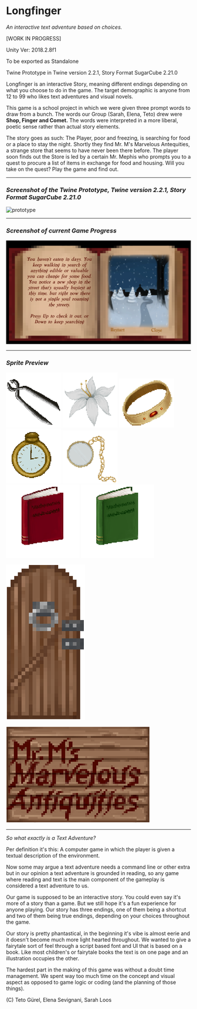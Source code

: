 # Longfinger
*An interactive text adventure based on choices.*

[WORK IN PROGRESS]

Unity Ver: 2018.2.8f1



To be exported as Standalone



Twine Prototype in Twine version 2.2.1, Story Format SugarCube 2.21.0



Longfinger is an interactive Story, meaning different endings depending on what you choose to do in the game.
The target demographic is anyone from 12 to 99 who likes text adventures and visual novels. 

This game is a school project in which we were given three prompt words to draw from a bunch. The words our Group (Sarah, 
Elena, Teto) drew were **Shop, Finger and Comet.** The words were interpreted in a more liberal, poetic sense rather than actual 
story elements.

The story goes as such:
The Player, poor and freezing, is searching for food or a place to stay the night.
Shortly they find Mr. M's Marvelous Antequities, a strange store that seems to have never been there before.
The player soon finds out the Store is led by a certain Mr. Mephis who prompts you to a quest to procure a list of items in 
exchange for food and housing.
Will you take on the quest? Play the game and find out.


----
### *Screenshot of the Twine Prototype, Twine version 2.2.1, Story Format SugarCube 2.21.0*

![prototype](./Screenshots/prototype.png)

----

### *Screenshot of current Game Progress* 

![progress](./Screenshots/progress.png)

---

### *Sprite Preview*

![TongsSprite](./Assets/Sprites/TongsSprite.png)
![FlowerSprite](./Assets/Sprites/WhiteFlowerSprite.png)
![RingSprite](./Assets/Sprites/RingSprite.png)
![WatchSprite](./Assets/Sprites/WatchSprite.png)
![MonocleSprite](./Assets/Sprites/MonocleSprite.png)
![RedBookSprite](./Assets/Sprites/LibraryBookSprite.png)
![GreenBookSprite](./Assets/Sprites/BoyBookSprite.png)



![DoorSprite](./Assets/Sprites/StoreDoorSprite.png)



![SignSprite](./Assets/Sprites/SignSprite.png)

---
*So what exactly is a Text Adventure?*



Per definition it's this: A computer game in which the player is given a textual description of the environment.



Now some may argue a text adventure needs a command line or other extra but in our opinion a text adventure is grounded in 
reading, so any game where reading and text is the main component of the gameplay is considered a text adventure to us. 



Our game is supposed to be an interactive story. You could even say it's more of a story than a game. But we still hope it's
a fun experience for anyone playing. Our story has three endings, one of them being a shortcut and two of them being true 
endings, depending on your choices throughout the game.



Our story is pretty phantastical, in the beginning it's vibe is almost eerie and it doesn't become much more light hearted 
throughout. We wanted to give a fairytale sort of feel through a script based font and UI that is based on a book. Like most 
children's or fairytale books the text is on one page and an illustration occupies the other.



The hardest part in the making of this game was without a doubt time management. We spent way too much time on the concept and visual aspect as opposed to game logic or coding (and the planning of those things).


(C) Teto Gürel, Elena Sevignani, Sarah Loos
